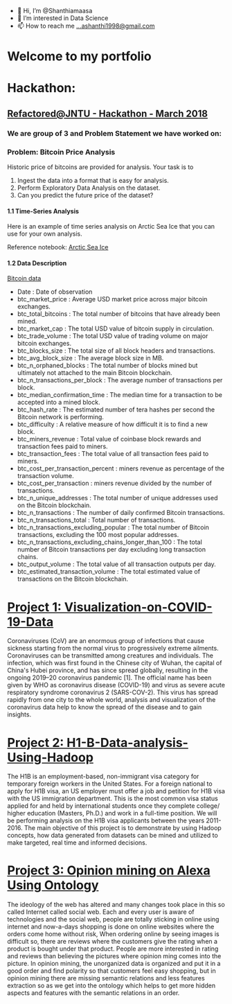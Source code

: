 - 👋 Hi, I’m @Shanthiamaasa
- 👀 I’m interested in Data Science
- 📫 How to reach me ...ashanthi1998@gmail.com

# Welcome to my portfolio

# Hackathon:
## [Refactored@JNTU - Hackathon - March 2018](https://github.com/Shanthiamaasa/jntu_hackathon#refactoredjntu---hackathon---march-2018)

### We are group of 3 and Problem Statement we have worked on:

### Problem: Bitcoin Price Analysis

Historic price of bitcoins are provided for analysis. Your task is to 

1. Ingest the data into a format that is easy for analysis.
2. Perform Exploratory Data Analysis on the dataset.
3. Can you predict the future price of the dataset? 

#### 1.1 Time-Series Analysis

Here is an example of time series analysis on Arctic Sea Ice that you can use for your own analysis.

Reference notebook: [Arctic Sea Ice](https://github.com/colaberry/refactored_labs/blob/master/Arctic_Sea_Ice_Analysis.ipynb)

#### 1.2 Data Description

[Bitcoin data](https://github.com/colaberry/data/tree/master/Bitcoin)

* Date : Date of observation
* btc_market_price : Average USD market price across major bitcoin exchanges.
* btc_total_bitcoins : The total number of bitcoins that have already been mined.
* btc_market_cap : The total USD value of bitcoin supply in circulation.
* btc_trade_volume : The total USD value of trading volume on major bitcoin exchanges.
* btc_blocks_size : The total size of all block headers and transactions.
* btc_avg_block_size : The average block size in MB.
* btc_n_orphaned_blocks : The total number of blocks mined but ultimately not attached to the main Bitcoin blockchain.
* btc_n_transactions_per_block : The average number of transactions per block.
* btc_median_confirmation_time : The median time for a transaction to be accepted into a mined block.
* btc_hash_rate : The estimated number of tera hashes per second the Bitcoin network is performing.
* btc_difficulty : A relative measure of how difficult it is to find a new block.
* btc_miners_revenue : Total value of coinbase block rewards and transaction fees paid to miners.
* btc_transaction_fees : The total value of all transaction fees paid to miners.
* btc_cost_per_transaction_percent : miners revenue as percentage of the transaction volume.
* btc_cost_per_transaction : miners revenue divided by the number of transactions.
* btc_n_unique_addresses : The total number of unique addresses used on the Bitcoin blockchain.
* btc_n_transactions : The number of daily confirmed Bitcoin transactions.
* btc_n_transactions_total : Total number of transactions.
* btc_n_transactions_excluding_popular : The total number of Bitcoin transactions, excluding the 100 most popular addresses.
* btc_n_transactions_excluding_chains_longer_than_100 : The total number of Bitcoin transactions per day excluding long transaction chains.
* btc_output_volume : The total value of all transaction outputs per day.
* btc_estimated_transaction_volume : The total estimated value of transactions on the Bitcoin blockchain.


# [Project 1: Visualization-on-COVID-19-Data](https://github.com/Shanthiamaasa/Visualization-on-COVID-19-Data/edit/master/README.md)

 Coronaviruses (CoV) are an enormous group of infections that cause sickness starting from the normal virus to progressively extreme ailments. Coronaviruses can be transmitted among creatures and individuals. The infection, which was first found in the Chinese city of Wuhan, the capital of China's Hubei province, and has since spread globally, resulting in the ongoing 2019–20 coronavirus pandemic [1]. The official name has been given by WHO as coronavirus disease (COVID-19) and virus as severe acute respiratory syndrome coronavirus 2 (SARS-COV-2). This virus has spread rapidly from one city to the whole world, analysis and visualization of the coronavirus data help to know the spread of the disease and to gain insights.


# [Project 2: H1-B-Data-analysis-Using-Hadoop](https://github.com/Shanthiamaasa/H1-B-Data-analysis-Using-Hadoop)

 The H1B is an employment-based, non-immigrant visa category for temporary foreign workers in the United States. For a foreign national to apply for H1B visa, an US employer must offer a job and petition for H1B visa with the US immigration department. This is the most common visa status applied for and held by international students once they complete college/ higher education (Masters, Ph.D.) and work in a full-time position. We will be performing analysis on the H1B visa applicants between the years 2011-2016. The main objective of this project is to demonstrate by using Hadoop concepts, how data generated from datasets can be mined and utilized to make targeted, real time and informed decisions.


# [Project 3: Opinion mining on Alexa Using Ontology](https://github.com/Shanthiamaasa/opinion-mining)

The ideology of the web has altered and many changes took place in this so called Internet called social web. Each and every user is aware of technologies and the social web, people are totally sticking in online using internet and now-a-days shopping is done on online websites where the orders come home without risk, When ordering online by seeing images is difficult so, there are reviews where the customers give the rating when a product is bought under that product. People are more interested in rating and reviews than believing the pictures where opinion ming comes into the picture. In opinion mining, the unorganized data is organized and put it in a good order and find polarity so that customers feel easy shopping, but in opinion mining there are missing semantic relations and less features extraction so as we get into the ontology which helps to get more hidden aspects and features with the semantic relations in an order.
